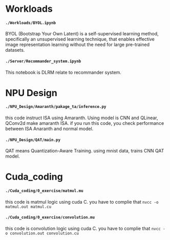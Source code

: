 # Workloads
#### `./Workloads/BYOL.ipynb`
BYOL (Bootstrap Your Own Latent) is a self-supervised learning method, specifically an unsupervised learning technique, that enables effective image representation learning without the need for large pre-trained datasets.

#### `./Server/Recommander_system.ipynb`
This notebook is DLRM relate to recommander system.

# NPU Design
#### `./NPU_Design/Amaranth/pakage_ta/inference.py`  
this code instruct ISA using Amaranth. Using model is CNN and QLinear,  QConv2d make amaranth ISA. if you run this code, you check performance between ISA Anaranth and normal model.

#### `./NPU_Design/QAT/main.py`
QAT means Quantization-Aware Training. using mnist data, trains CNN QAT model.

# Cuda_coding
#### `./Cuda_coding/0_exercise/matmul.mu`
this code is matmul logic using cuda C. you have to complie that `nvcc -o matmul.out matmul.cu`

#### `./Cuda_coding/0_exercise/convolution.mu`
this code is convolution logic using cuda C. you have to complie that `nvcc -o convolution.out convolution.cu`